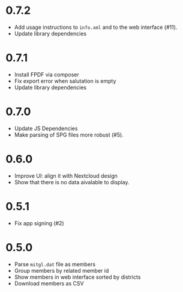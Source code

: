 # 0.7.2

- Add usage instructions to `info.xml` and to the web interface (#11).
- Update library dependencies

# 0.7.1

- Install FPDF via composer
- Fix export error when salutation is empty
- Update library dependencies

# 0.7.0

- Update JS Dependencies
- Make parsing of SPG files more robust (#5).

# 0.6.0

- Improve UI: align it with Nextcloud design
- Show that there is no data aivalable to display.

# 0.5.1

- Fix app signing (#2)

# 0.5.0

- Parse `mitgl.dat` file as members
- Group members by related member id
- Show members in web interface sorted by districts
- Download members as CSV

